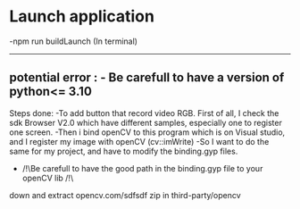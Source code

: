 # Launch application
 -npm run buildLaunch (In terminal)

----------------------------------------------------------------------
potential error :
    - Be carefull to have a version of python<= 3.10
----------------------------------------------------------------------

Steps done:
 -To add button that record video RGB. First of all, I check the sdk Browser V2.0 which have different samples, especially one to register one screen.
 -Then i bind openCV to this program which is on Visual studio, and I register my image with openCV (cv::imWrite)
 -So I want to do the same for my project, and have to modify the binding.gyp files.
 - /!\Be carefull to have the good path in the binding.gyp file to your openCV lib /!\


 down and extract opencv.com/sdfsdf zip in third-party/opencv